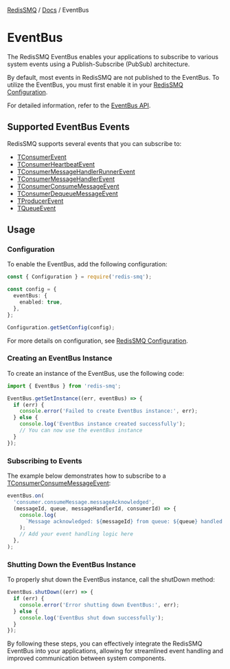 [RedisSMQ](../README.md) / [Docs](README.md) / EventBus

# EventBus

The RedisSMQ EventBus enables your applications to subscribe to various system events using a Publish-Subscribe
(PubSub) architecture.

By default, most events in RedisSMQ are not published to the EventBus. To utilize the EventBus, you must first enable
it in your [RedisSMQ Configuration](configuration.md).

For detailed information, refer to the [EventBus API](api/classes/EventBus.md).

## Supported EventBus Events

RedisSMQ supports several events that you can subscribe to:

- [TConsumerEvent](api/README.md#tconsumerevent)
- [TConsumerHeartbeatEvent](api/README.md#tconsumerheartbeatevent)
- [TConsumerMessageHandlerRunnerEvent](api/README.md#tconsumermessagehandlerrunnerevent)
- [TConsumerMessageHandlerEvent](api/README.md#tconsumermessagehandlerevent)
- [TConsumerConsumeMessageEvent](api/README.md#tconsumerconsumemessageevent)
- [TConsumerDequeueMessageEvent](api/README.md#tconsumerdequeuemessageevent)
- [TProducerEvent](api/README.md#tproducerevent)
- [TQueueEvent](api/README.md#tqueueevent)

## Usage

### Configuration

To enable the EventBus, add the following configuration:

```typescript
const { Configuration } = require('redis-smq');

const config = {
  eventBus: {
    enabled: true,
  },
};

Configuration.getSetConfig(config);
```

For more details on configuration, see [RedisSMQ Configuration](configuration.md).

### Creating an EventBus Instance

To create an instance of the EventBus, use the following code:

```typescript
import { EventBus } from 'redis-smq';

EventBus.getSetInstance((err, eventBus) => {
  if (err) {
    console.error('Failed to create EventBus instance:', err);
  } else {
    console.log('EventBus instance created successfully');
    // You can now use the eventBus instance
  }
});
```

### Subscribing to Events

The example below demonstrates how to subscribe to a [TConsumerConsumeMessageEvent](api/README.md#tconsumerconsumemessageevent):

```javascript
eventBus.on(
  'consumer.consumeMessage.messageAcknowledged',
  (messageId, queue, messageHandlerId, consumerId) => {
    console.log(
      `Message acknowledged: ${messageId} from queue: ${queue} handled by: ${messageHandlerId}, consumed by: ${consumerId}`,
    );
    // Add your event handling logic here
  },
);
```

### Shutting Down the EventBus Instance

To properly shut down the EventBus instance, call the shutDown method:

```javascript
EventBus.shutDown((err) => {
  if (err) {
    console.error('Error shutting down EventBus:', err);
  } else {
    console.log('EventBus shut down successfully');
  }
});
```

By following these steps, you can effectively integrate the RedisSMQ EventBus into your applications, allowing for
streamlined event handling and improved communication between system components.
